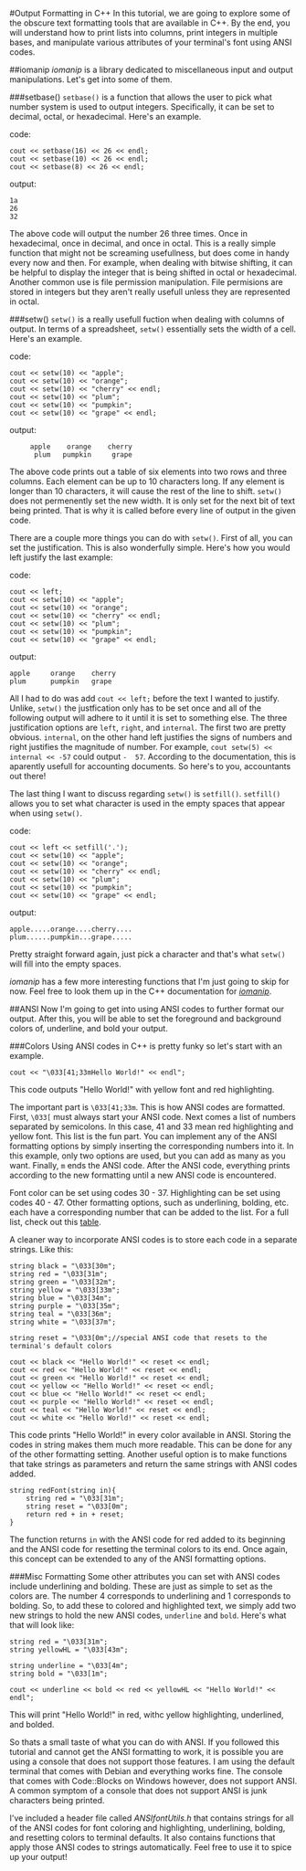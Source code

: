 #Output Formatting in C++
In this tutorial, we are going to explore some of the obscure text formatting tools that are available in C++. By the end, you will understand how to print lists into columns, print integers in multiple bases, and manipulate various attributes of your terminal's font using ANSI codes.

##iomanip
*iomanip* is a library dedicated to miscellaneous input and output manipulations. Let's get into some of them.

###setbase()
`setbase()` is a function that allows the user to pick what number system is used to output integers. Specifically, it can be set to decimal, octal, or hexadecimal. Here's an example.

code:
```
cout << setbase(16) << 26 << endl;
cout << setbase(10) << 26 << endl;
cout << setbase(8) << 26 << endl;
```
output:
```
1a
26
32
```
The above code will output the number 26 three times. Once in hexadecimal, once in decimal, and once in octal. This is a really simple function that might not be screaming usefullness, but does come in handy every now and then. For example, when dealing with bitwise shifting, it can be helpful to display the integer that is being shifted in octal or hexadecimal. Another common use is file permission manipulation. File permisions are stored in integers but they aren't really usefull unless they are represented in octal.

###setw()
`setw()` is a really usefull fuction when dealing with columns of output. In terms of a spreadsheet, `setw()` essentially sets the width of a cell. Here's an example.

code:
```
cout << setw(10) << "apple";
cout << setw(10) << "orange";
cout << setw(10) << "cherry" << endl;
cout << setw(10) << "plum";
cout << setw(10) << "pumpkin";
cout << setw(10) << "grape" << endl;
```
output:
```
     apple    orange    cherry
      plum   pumpkin     grape
```
The above code prints out a table of six elements into two rows and three columns. Each element can be up to 10 characters long. If any element is longer than 10 characters, it will cause the rest of the line to shift. `setw()` does not permenently set the new width. It is only set for the next bit of text being printed. That is why it is called before every line of output in the given code.

There are a couple more things you can do with `setw()`. First of all, you can set the justification. This is also wonderfully simple. Here's how you would left justify the last example:

code:
```
cout << left;
cout << setw(10) << "apple";
cout << setw(10) << "orange";
cout << setw(10) << "cherry" << endl;
cout << setw(10) << "plum";
cout << setw(10) << "pumpkin";
cout << setw(10) << "grape" << endl;
```
output:
```
apple     orange    cherry    
plum      pumpkin   grape     
```
All I had to do was add `cout << left;` before the text I wanted to justify. Unlike, `setw()` the justfication only has to be set once and all of the following output will adhere to it until it is set to something else. The three justification options are `left`, `right`, and `internal`. The first two are pretty obvious. `internal`, on the other hand left justifies the signs of numbers and right justifies the magnitude of number. For example, `cout setw(5) << internal << -57` could output `-  57`. According to the documentation, this is aparently usefull for accounting documents. So here's to you, accountants out there!

The last thing I want to discuss regarding `setw()` is `setfill()`. `setfill()` allows you to set what character is used in the empty spaces that appear when using `setw()`.

code:
```
cout << left << setfill('.');
cout << setw(10) << "apple";
cout << setw(10) << "orange";
cout << setw(10) << "cherry" << endl;
cout << setw(10) << "plum";
cout << setw(10) << "pumpkin";
cout << setw(10) << "grape" << endl;
```
output:
```
apple.....orange....cherry....
plum......pumpkin...grape.....
```
Pretty straight forward again, just pick a character and that's what `setw()` will fill into the empty spaces.

*iomanip* has a few more interesting functions that I'm just going to skip for now. Feel free to look them up in the C++ documentation for [*iomanip*](http://www.cplusplus.com/reference/iomanip/).

##ANSI
Now I'm going to get into using ANSI codes to further format our output. After this, you will be able to set the foreground and background colors of, underline, and bold your output.

###Colors
Using ANSI codes in C++ is pretty funky so let's start with an example.
```
cout << "\033[41;33mHello World!" << endl";
```
This code outputs "Hello World!" with yellow font and red highlighting.

The important part is `\033[41;33m`. This is how ANSI codes are formatted. First, `\033[` must always start your ANSI code. Next comes a list of numbers separated by semicolons. In this case, 41 and 33 mean red highlighting and yellow font. This list is the fun part. You can implement any of the ANSI formatting options by simply inserting the corresponding numbers into it. In this example, only two options are used, but you can add as many as you want. Finally, `m` ends the ANSI code. After the ANSI code, everything prints according to the new formatting until a new ANSI code is encountered.

Font color can be set using codes 30 - 37. Highlighting can be set using codes 40 - 47. Other formatting options, such as underlining, bolding, etc. each have a corresponding number that can be added to the list. For a full list, check out this [table](http://ascii-table.com/ansi-escape-sequences.php).

A cleaner way to incorporate ANSI codes is to store each code in a separate strings. Like this:
```
string black = "\033[30m";
string red = "\033[31m";
string green = "\033[32m";
string yellow = "\033[33m";
string blue = "\033[34m";
string purple = "\033[35m";
string teal = "\033[36m";
string white = "\033[37m";

string reset = "\033[0m";//special ANSI code that resets to the terminal's default colors

cout << black << "Hello World!" << reset << endl;
cout << red << "Hello World!" << reset << endl;
cout << green << "Hello World!" << reset << endl;
cout << yellow << "Hello World!" << reset << endl;
cout << blue << "Hello World!" << reset << endl;
cout << purple << "Hello World!" << reset << endl;
cout << teal << "Hello World!" << reset << endl;
cout << white << "Hello World!" << reset << endl;
```
This code prints "Hello World!" in every color available in ANSI. Storing the codes in string makes them much more readable. This can be done for any of the other formatting setting. Another useful option is to make functions that take strings as parameters and return the same strings with ANSI codes added.
```
string redFont(string in){
	string red = "\033[31m";
	string reset = "\033[0m";
	return red + in + reset;
}
```
The function returns `in` with the ANSI code for red added to its beginning and the ANSI code for resetting the terminal colors to its end. Once again, this concept can be extended to any of the ANSI formatting options.

###Misc Formatting
Some other attributes you can set with ANSI codes include underlining and bolding. These are just as simple to set as the colors are. The number 4 corresponds to underlining and 1 corresponds to bolding. So, to add these to colored and highlighted text, we simply add two new strings to hold the new ANSI codes, `underline` and `bold`. Here's what that will look like:
```
string red = "\033[31m";
string yellowHL = "\033[43m";

string underline = "\033[4m";
string bold = "\033[1m";

cout << underline << bold << red << yellowHL << "Hello World!" << endl";
```
This will print "Hello World!" in red, withc yellow highlighting, underlined, and bolded.

So thats a small taste of what you can do with ANSI. If you followed this tutorial and cannot get the ANSI formatting to work, it is possible you are using a console that does not support those features. I am using the default terminal that comes with Debian and everything works fine. The console that comes with Code::Blocks on Windows however, does not support ANSI. A common symptom of a console that does not support ANSI is junk characters being printed.

I've included a header file called *ANSIfontUtils.h* that contains strings for all of the ANSI codes for font coloring and highlighting, underlining, bolding, and resetting colors to terminal defaults. It also contains functions that apply those ANSI codes to strings automatically. Feel free to use it to spice up your output!

